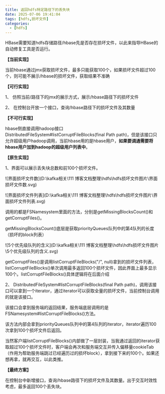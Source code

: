 ```yaml
---
title: 返回hdfs特定路径下的丢失块
date: 2025-07-06 19:41:04
tags: [hdfs,损坏文件]
categories:
  - [hdfs]
---
```




HBase需要知道hdfs存储路径/hbase先是否存在损坏文件，以此来指导HBase的自动修复工具是否运行。

**【当前实现】**

当前hbase通过jmx获取损坏文件，最多只能获取100个，如果损坏文件超过100个，则可能不展示/hbase的损坏文件，获取结果不准确

**【可行实现】**

1、 仿照当前/路径下的jmx的展示方式，展示/hbase路径下的损坏文件

2、 在控制台开放一个接口，查询/hbase路径下的损坏文件及其数量

**【不可行实现】**

hbase侧直接调用hadoop接口DistributedFileSystem#listCorruptFileBlocks(final Path path)，但是该接口只允许超级用户hadoop调用，当前hbase用的是hbase用户，**如果要调通需要将hbase用户加到hadoop的超级用户列表中**。

**【原生实现】**

1、界面可以展示丢失块总数和前100个损坏文件。

![界面损坏文件数](D:\kafka相关\111 博客文档整理\hdfs\hdfs损坏文件图片\界面损坏文件数.svg)

![界面损坏文件列表](D:\kafka相关\111 博客文档整理\hdfs\hdfs损坏文件图片\界面损坏文件列表.svg)

调用的都是FSNamesystem里面的方法，分别是getMissingBlocksCount()和getCorruptFiles()。

getMissingBlocksCount()底层是获取priorityQueues队列中的第4队列的长度（损坏的block列表）

![5个优先级队列的含义](D:\kafka相关\111 博客文档整理\hdfs\hdfs损坏文件图片\5个优先级队列的含义.svg)

getCorruptFiles()是调用listCorruptFileBlocks("/", null)拿到的损坏文件列表，listCorruptFileBlocks()单次调用最多返回100个损坏文件，因此界面上最多显示100个。listCorruptFileBlocks()具体逻辑将在后面介绍

 

2、 DistributedFileSystem#listCorruptFileBlocks(final Path path)，调用该接口可以拿到一个iterator，通过iterator可以获取全量的损坏文件，当前控制台调用的就是该接口。

该接口会拿到服务端的返回结果，服务端底层调用的是FSNamesystem#listCorruptFileBlocks()方法。

该方法内部会拿到priorityQueues队列中的第4队列的iterator，iterator遍历100次拿到100个损坏文件后返回。

当然客户端listCorruptFileBlocks()内部做了一层封装，当我通过返回的iterator获取超过100个损坏文件时，客户端会再次和服务端交互并传入偏移量cookieTab（作用为帮助服务端跳过已经遍历过的损坏block），拿到接下来的100个。如果还想再拿，就再交互，以此类推。

**【最终方案】**

在控制台中新增接口，查询/hbase路径下的损坏文件及其数量。出于交互时效性考虑，最多返回100个丢失块。
